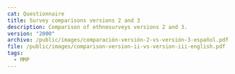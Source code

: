 ```yaml
---
cat: Questionnaire
title: Survey comparisons versions 2 and 3
description: Comparison of ethnosurveys versions 2 and 3.
version: "2000"
archivo: /public/images/comparación-versión-2-vs-versión-3-español.pdf
file: /public/images/comparison-version-ii-vs-version-iii-english.pdf
tags:
  - MMP
---
```

